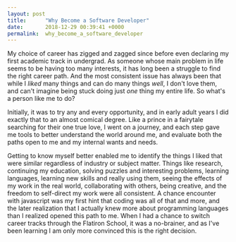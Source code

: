 ```yaml
---
layout: post
title:      "Why Become a Software Developer"
date:       2018-12-29 00:39:41 +0000
permalink:  why_become_a_software_developer
---
```



My choice of career has zigged and zagged since before even declaring my first academic track in undergrad. As someone whose main problem in life seems to be having too many interests, it has long been a struggle to find the right career path. And the most consistent issue has always been that while I *liked* many things and can do many things *well*, I don't love them, and can't imagine being stuck doing just *one* thing my entire life. So what's a person like me to do?

Initially, it was to try any and every opportunity, and in early adult years I did exactly that to an almost comical degree. Like a prince in a fairytale searching for their one true love, I went on a journey, and each step gave me tools to better understand the world around me, and evaluate both the paths open to me and my internal wants and needs. 

Getting to know myself better enabled me to identify the things I liked that were similar regardless of industry or subject matter. Things like research, continuing my education, solving puzzles and interesting problems, learning languages, learning new skills and really using them, seeing the effects of my work in the real world, collaborating with others, being creative, and the freedom to self-direct my work were all consistent. A chance encounter with javascript was my first hint that coding was all of that and more, and the later realization that I actually knew more about programming languages than I realized opened this path to me. When I had a chance to switch career tracks through the Flatiron School, it was a no-brainer, and as I've been learning I am only more convinced this is the right decision.

